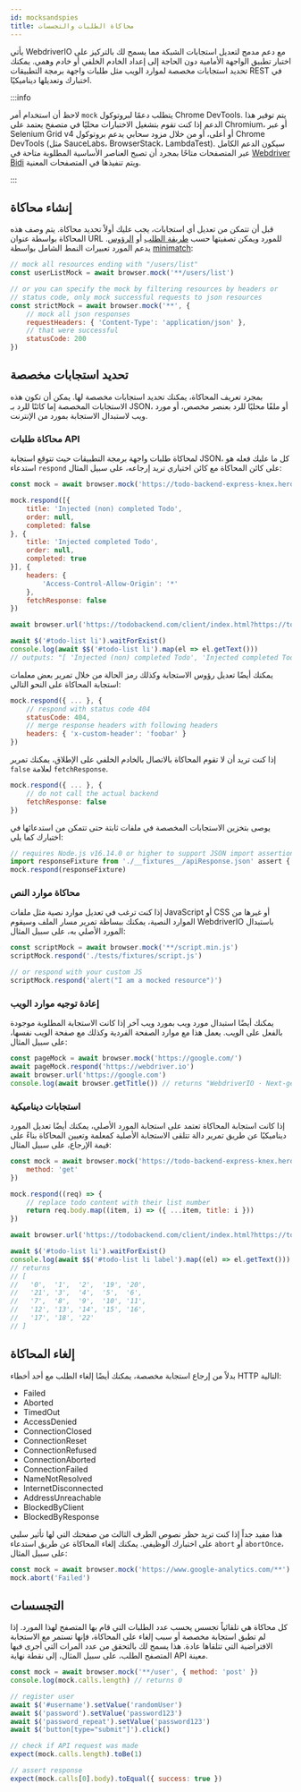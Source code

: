 ```yaml
---
id: mocksandspies
title: محاكاة الطلبات والتجسسات
---
```


يأتي WebdriverIO مع دعم مدمج لتعديل استجابات الشبكة مما يسمح لك بالتركيز على اختبار تطبيق الواجهة الأمامية دون الحاجة إلى إعداد الخادم الخلفي أو خادم وهمي. يمكنك تحديد استجابات مخصصة لموارد الويب مثل طلبات واجهة برمجة التطبيقات REST في اختبارك وتعديلها ديناميكيًا.

:::info

لاحظ أن استخدام أمر `mock` يتطلب دعمًا لبروتوكول Chrome DevTools. يتم توفير هذا الدعم إذا كنت تقوم بتشغيل الاختبارات محليًا في متصفح يعتمد على Chromium، أو عبر Selenium Grid v4 أو أعلى، أو من خلال مزود سحابي يدعم بروتوكول Chrome DevTools (مثل SauceLabs، BrowserStack، LambdaTest). سيكون الدعم الكامل عبر المتصفحات متاحًا بمجرد أن تصبح العناصر الأساسية المطلوبة متاحة في [Webdriver Bidi](https://wpt.fyi/results/webdriver/tests/bidi/network?label=experimental&label=master&aligned) ويتم تنفيذها في المتصفحات المعنية.

:::

## إنشاء محاكاة

قبل أن تتمكن من تعديل أي استجابات، يجب عليك أولاً تحديد محاكاة. يتم وصف هذه المحاكاة بواسطة عنوان URL للمورد ويمكن تصفيتها حسب [طريقة الطلب](https://developer.mozilla.org/en-US/docs/Web/HTTP/Methods) أو [الرؤوس](https://developer.mozilla.org/en-US/docs/Web/HTTP/Headers). يدعم المورد تعبيرات النمط الشامل بواسطة [minimatch](https://www.npmjs.com/package/minimatch):

```js
// mock all resources ending with "/users/list"
const userListMock = await browser.mock('**/users/list')

// or you can specify the mock by filtering resources by headers or
// status code, only mock successful requests to json resources
const strictMock = await browser.mock('**', {
    // mock all json responses
    requestHeaders: { 'Content-Type': 'application/json' },
    // that were successful
    statusCode: 200
})
```

## تحديد استجابات مخصصة

بمجرد تعريف المحاكاة، يمكنك تحديد استجابات مخصصة لها. يمكن أن تكون هذه الاستجابات المخصصة إما كائنًا للرد بـ JSON، أو ملفًا محليًا للرد بعنصر مخصص، أو مورد ويب لاستبدال الاستجابة بمورد من الإنترنت.

### محاكاة طلبات API

لمحاكاة طلبات واجهة برمجة التطبيقات حيث تتوقع استجابة JSON، كل ما عليك فعله هو استدعاء `respond` على كائن المحاكاة مع كائن اختياري تريد إرجاعه، على سبيل المثال:

```js
const mock = await browser.mock('https://todo-backend-express-knex.herokuapp.com/')

mock.respond([{
    title: 'Injected (non) completed Todo',
    order: null,
    completed: false
}, {
    title: 'Injected completed Todo',
    order: null,
    completed: true
}], {
    headers: {
        'Access-Control-Allow-Origin': '*'
    },
    fetchResponse: false
})

await browser.url('https://todobackend.com/client/index.html?https://todo-backend-express-knex.herokuapp.com/')

await $('#todo-list li').waitForExist()
console.log(await $$('#todo-list li').map(el => el.getText()))
// outputs: "[ 'Injected (non) completed Todo', 'Injected completed Todo' ]"
```

يمكنك أيضًا تعديل رؤوس الاستجابة وكذلك رمز الحالة من خلال تمرير بعض معلمات استجابة المحاكاة على النحو التالي:

```js
mock.respond({ ... }, {
    // respond with status code 404
    statusCode: 404,
    // merge response headers with following headers
    headers: { 'x-custom-header': 'foobar' }
})
```

إذا كنت تريد أن لا تقوم المحاكاة بالاتصال بالخادم الخلفي على الإطلاق، يمكنك تمرير `false` لعلامة `fetchResponse`.

```js
mock.respond({ ... }, {
    // do not call the actual backend
    fetchResponse: false
})
```

يوصى بتخزين الاستجابات المخصصة في ملفات ثابتة حتى تتمكن من استدعائها في اختبارك كما يلي:

```js
// requires Node.js v16.14.0 or higher to support JSON import assertions
import responseFixture from './__fixtures__/apiResponse.json' assert { type: 'json' }
mock.respond(responseFixture)
```

### محاكاة موارد النص

إذا كنت ترغب في تعديل موارد نصية مثل ملفات JavaScript أو CSS أو غيرها من الموارد النصية، يمكنك ببساطة تمرير مسار الملف وسيقوم WebdriverIO باستبدال المورد الأصلي به، على سبيل المثال:

```js
const scriptMock = await browser.mock('**/script.min.js')
scriptMock.respond('./tests/fixtures/script.js')

// or respond with your custom JS
scriptMock.respond('alert("I am a mocked resource")')
```

### إعادة توجيه موارد الويب

يمكنك أيضًا استبدال مورد ويب بمورد ويب آخر إذا كانت الاستجابة المطلوبة موجودة بالفعل على الويب. يعمل هذا مع موارد الصفحة الفردية وكذلك مع صفحة الويب نفسها، على سبيل المثال:

```js
const pageMock = await browser.mock('https://google.com/')
await pageMock.respond('https://webdriver.io')
await browser.url('https://google.com')
console.log(await browser.getTitle()) // returns "WebdriverIO · Next-gen browser and mobile automation test framework for Node.js"
```

### استجابات ديناميكية

إذا كانت استجابة المحاكاة تعتمد على استجابة المورد الأصلي، يمكنك أيضًا تعديل المورد ديناميكيًا عن طريق تمرير دالة تتلقى الاستجابة الأصلية كمعلمة وتعيين المحاكاة بناءً على قيمة الإرجاع، على سبيل المثال:

```js
const mock = await browser.mock('https://todo-backend-express-knex.herokuapp.com/', {
    method: 'get'
})

mock.respond((req) => {
    // replace todo content with their list number
    return req.body.map((item, i) => ({ ...item, title: i }))
})

await browser.url('https://todobackend.com/client/index.html?https://todo-backend-express-knex.herokuapp.com/')

await $('#todo-list li').waitForExist()
console.log(await $$('#todo-list li label').map((el) => el.getText()))
// returns
// [
//   '0',  '1',  '2',  '19', '20',
//   '21', '3',  '4',  '5',  '6',
//   '7',  '8',  '9',  '10', '11',
//   '12', '13', '14', '15', '16',
//   '17', '18', '22'
// ]
```

## إلغاء المحاكاة

بدلاً من إرجاع استجابة مخصصة، يمكنك أيضًا إلغاء الطلب مع أحد أخطاء HTTP التالية:

- Failed
- Aborted
- TimedOut
- AccessDenied
- ConnectionClosed
- ConnectionReset
- ConnectionRefused
- ConnectionAborted
- ConnectionFailed
- NameNotResolved
- InternetDisconnected
- AddressUnreachable
- BlockedByClient
- BlockedByResponse

هذا مفيد جداً إذا كنت تريد حظر نصوص الطرف الثالث من صفحتك التي لها تأثير سلبي على اختبارك الوظيفي. يمكنك إلغاء المحاكاة عن طريق استدعاء `abort` أو `abortOnce`، على سبيل المثال:

```js
const mock = await browser.mock('https://www.google-analytics.com/**')
mock.abort('Failed')
```

## التجسسات

كل محاكاة هي تلقائياً تجسس يحسب عدد الطلبات التي قام بها المتصفح لهذا المورد. إذا لم تطبق استجابة مخصصة أو سبب إلغاء على المحاكاة، فإنها تستمر مع الاستجابة الافتراضية التي تتلقاها عادة. هذا يسمح لك بالتحقق من عدد المرات التي أجرى فيها المتصفح الطلب، على سبيل المثال، إلى نقطة نهاية API معينة.

```js
const mock = await browser.mock('**/user', { method: 'post' })
console.log(mock.calls.length) // returns 0

// register user
await $('#username').setValue('randomUser')
await $('password').setValue('password123')
await $('password_repeat').setValue('password123')
await $('button[type="submit"]').click()

// check if API request was made
expect(mock.calls.length).toBe(1)

// assert response
expect(mock.calls[0].body).toEqual({ success: true })
```